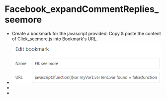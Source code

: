 # Facebook_expandCommentReplies_seemore
* Create a bookmark for the javascript provided: Copy & paste the content of Click_seemore.js into Bookmark's URL.
* ![image info](Add_to_bookmark.PNG)
* 
* 
